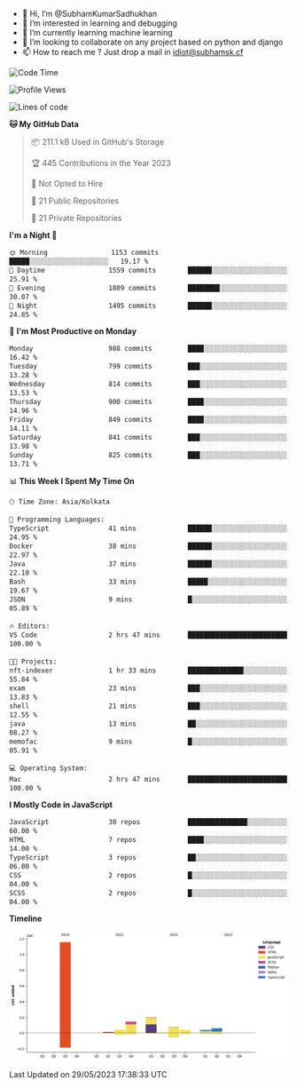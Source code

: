 - 👋 Hi, I’m @SubhamKumarSadhukhan
- 👀 I’m interested in learning and debugging
- 🌱 I’m currently learning machine learning
- 💞️ I’m looking to collaborate on any project based on python and django
- 📫 How to reach me ?
      Just drop a mail in idiot@subhamsk.cf

<!---
SubhamKumarSadhukhan/SubhamKumarSadhukhan is a ✨ special ✨ repository because its `README.md` (this file) appears on your GitHub profile.
You can click the Preview link to take a look at your changes.
--->


<!--START_SECTION:waka-->
![Code Time](http://img.shields.io/badge/Code%20Time-1%2C212%20hrs%2057%20mins-blue)

![Profile Views](http://img.shields.io/badge/Profile%20Views-24-blue)

![Lines of code](https://img.shields.io/badge/From%20Hello%20World%20I%27ve%20Written-1.8%20million%20lines%20of%20code-blue)

**🐱 My GitHub Data** 

> 📦 211.1 kB Used in GitHub's Storage 
 > 
> 🏆 445 Contributions in the Year 2023
 > 
> 🚫 Not Opted to Hire
 > 
> 📜 21 Public Repositories 
 > 
> 🔑 21 Private Repositories 
 > 
**I'm a Night 🦉** 

```text
🌞 Morning                1153 commits        █████░░░░░░░░░░░░░░░░░░░░   19.17 % 
🌆 Daytime                1559 commits        ██████░░░░░░░░░░░░░░░░░░░   25.91 % 
🌃 Evening                1809 commits        ████████░░░░░░░░░░░░░░░░░   30.07 % 
🌙 Night                  1495 commits        ██████░░░░░░░░░░░░░░░░░░░   24.85 % 
```
📅 **I'm Most Productive on Monday** 

```text
Monday                   988 commits         ████░░░░░░░░░░░░░░░░░░░░░   16.42 % 
Tuesday                  799 commits         ███░░░░░░░░░░░░░░░░░░░░░░   13.28 % 
Wednesday                814 commits         ███░░░░░░░░░░░░░░░░░░░░░░   13.53 % 
Thursday                 900 commits         ████░░░░░░░░░░░░░░░░░░░░░   14.96 % 
Friday                   849 commits         ████░░░░░░░░░░░░░░░░░░░░░   14.11 % 
Saturday                 841 commits         ███░░░░░░░░░░░░░░░░░░░░░░   13.98 % 
Sunday                   825 commits         ███░░░░░░░░░░░░░░░░░░░░░░   13.71 % 
```


📊 **This Week I Spent My Time On** 

```text
🕑︎ Time Zone: Asia/Kolkata

💬 Programming Languages: 
TypeScript               41 mins             ██████░░░░░░░░░░░░░░░░░░░   24.95 % 
Docker                   38 mins             ██████░░░░░░░░░░░░░░░░░░░   22.97 % 
Java                     37 mins             ██████░░░░░░░░░░░░░░░░░░░   22.10 % 
Bash                     33 mins             █████░░░░░░░░░░░░░░░░░░░░   19.67 % 
JSON                     9 mins              █░░░░░░░░░░░░░░░░░░░░░░░░   05.89 % 

🔥 Editors: 
VS Code                  2 hrs 47 mins       █████████████████████████   100.00 % 

🐱‍💻 Projects: 
nft-indexer              1 hr 33 mins        ██████████████░░░░░░░░░░░   55.84 % 
exam                     23 mins             ███░░░░░░░░░░░░░░░░░░░░░░   13.83 % 
shell                    21 mins             ███░░░░░░░░░░░░░░░░░░░░░░   12.55 % 
java                     13 mins             ██░░░░░░░░░░░░░░░░░░░░░░░   08.27 % 
memofac                  9 mins              █░░░░░░░░░░░░░░░░░░░░░░░░   05.91 % 

💻 Operating System: 
Mac                      2 hrs 47 mins       █████████████████████████   100.00 % 
```

**I Mostly Code in JavaScript** 

```text
JavaScript               30 repos            ███████████████░░░░░░░░░░   60.00 % 
HTML                     7 repos             ████░░░░░░░░░░░░░░░░░░░░░   14.00 % 
TypeScript               3 repos             ██░░░░░░░░░░░░░░░░░░░░░░░   06.00 % 
CSS                      2 repos             █░░░░░░░░░░░░░░░░░░░░░░░░   04.00 % 
SCSS                     2 repos             █░░░░░░░░░░░░░░░░░░░░░░░░   04.00 % 
```



**Timeline**

![Lines of Code chart](https://raw.githubusercontent.com/SubhamKumarSadhukhan/SubhamKumarSadhukhan/main/assets/bar_graph.png)


 Last Updated on 29/05/2023 17:38:33 UTC
<!--END_SECTION:waka-->

